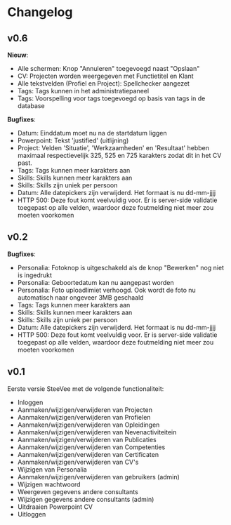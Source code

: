 Changelog
======

v0.6
-----
**Nieuw**:
- Alle schermen: Knop "Annuleren" toegevoegd naast "Opslaan"
- CV: Projecten worden weergegeven met Functietitel en Klant
- Alle tekstvelden (Profiel en Project): Spellchecker aangezet
- Tags: Tags kunnen in het administratiepaneel
- Tags: Voorspelling voor tags toegevoegd op basis van tags in de database


**Bugfixes**:
- Datum: Einddatum moet nu na de startdatum liggen
- Powerpoint: Tekst 'justified' (uitlijning)
- Project: Velden 'Situatie', 'Werkzaamheden' en 'Resultaat' hebben maximaal respectievelijk 325, 525 en 725 karakters zodat dit in het CV past.
- Tags: Tags kunnen meer karakters aan
- Skills: Skills kunnen meer karakters aan
- Skills: Skills zijn uniek per persoon
- Datum: Alle datepickers zijn verwijderd. Het formaat is nu dd-mm-jjjj
- HTTP 500: Deze fout komt veelvuldig voor. Er is server-side validatie toegepast op alle velden, waardoor deze foutmelding niet meer zou moeten voorkomen


v0.2
-----
**Bugfixes**:
- Personalia: Fotoknop is uitgeschakeld als de knop "Bewerken" nog niet is ingedrukt
- Personalia: Geboortedatum kan nu aangepast worden
- Personalia: Foto uploadlimiet verhoogd. Ook wordt de foto nu automatisch naar ongeveer 3MB geschaald
- Tags: Tags kunnen meer karakters aan
- Skills: Skills kunnen meer karakters aan
- Skills: Skills zijn uniek per persoon
- Datum: Alle datepickers zijn verwijderd. Het formaat is nu dd-mm-jjjj
- HTTP 500: Deze fout komt veelvuldig voor. Er is server-side validatie toegepast op alle velden, waardoor deze foutmelding niet meer zou moeten voorkomen




v0.1
-----
Eerste versie SteeVee met de volgende functionaliteit:
- Inloggen
- Aanmaken/wijzigen/verwijderen van Projecten
- Aanmaken/wijzigen/verwijderen van Profielen
- Aanmaken/wijzigen/verwijderen van Opleidingen
- Aanmaken/wijzigen/verwijderen van Nevenactiviteitein
- Aanmaken/wijzigen/verwijderen van Publicaties
- Aanmaken/wijzigen/verwijderen van Competenties
- Aanmaken/wijzigen/verwijderen van Certificaten
- Aanmaken/wijzigen/verwijderen van CV's
- Wijzigen van Personalia
- Aanmaken/wijzigen/verwijderen van gebruikers (admin)
- Wijzigen wachtwoord
- Weergeven gegevens andere consultants
- Wijzigen gegevens andere consultants (admin)
- Uitdraaien Powerpoint CV
- Uitloggen
